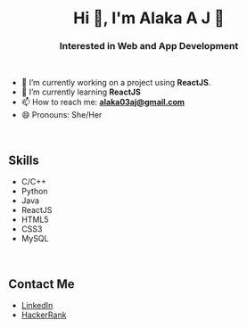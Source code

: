 <h1 align="center">Hi 👋, I'm Alaka A J 🐰</h1>
<h3 align="center">Interested in Web and App Development</h3>
<br>

- 🔭 I’m currently working on a project using **ReactJS**.
- 🌱 I’m currently learning **ReactJS**
- 📫 How to reach me: **alaka03aj@gmail.com**
- 😄 Pronouns: She/Her

<br>

<h2>Skills</h2>
<ul>
  <li>C/C++</li>
  <li>Python</li>
  <li>Java</li>
  <li>ReactJS</li>
  <li>HTML5</li>
  <li>CSS3</li>
  <li>MySQL</li>
</ul>

<br>

<h2>Contact Me</h2>
<ul>
  <li><a href = "https://www.linkedin.com/in/alaka-aj/" target = "_blank">LinkedIn</a></li>
  <li><a href = "https://www.hackerrank.com/alaka03aj" target = "_blank">HackerRank</a></li>
</ul>





